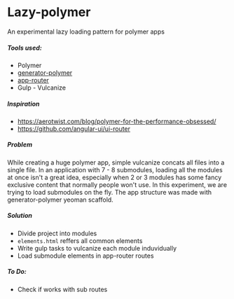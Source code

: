 # Lazy-polymer

An experimental lazy loading pattern for polymer apps

##### Tools used:
  - Polymer
  - [generator-polymer](https://github.com/yeoman/generator-polymer)
  - [app-router](https://github.com/erikringsmuth/app-router)
  - Gulp - Vulcanize

##### Inspiration
  - https://aerotwist.com/blog/polymer-for-the-performance-obsessed/
  - https://github.com/angular-ui/ui-router

##### Problem
While creating a huge polymer app, simple vulcanize concats all files into a single file. In an application with 7 - 8 submodules, loading all the modules at once isn't a great idea, especially when 2 or 3 modules has some fancy exclusive content that normally people won't use. In this experiment, we are trying to load submodules on the fly. The app structure was made with generator-polymer yeoman scaffold.

##### Solution
  - Divide project into modules
  - `elements.html` reffers all common elements
  - Write gulp tasks to vulcanize each module induvidually
  - Load submodule elements in app-router routes

##### To Do:
  - Check if works with sub routes
